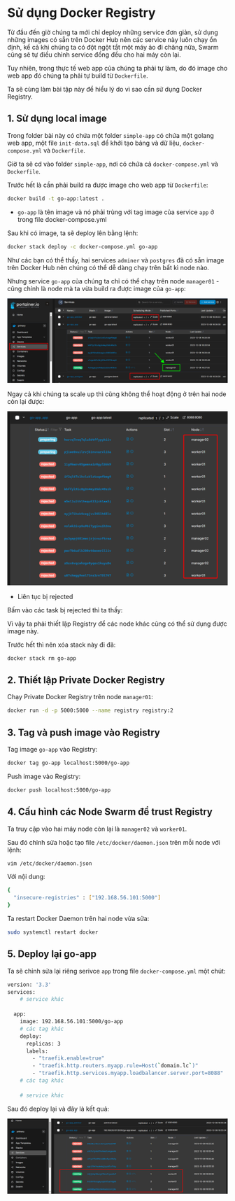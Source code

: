 #  Sử dụng Docker Registry

Từ đầu đến giờ chúng ta mới chỉ deploy những service đơn giản, sử dụng những images có sẵn trên Docker Hub nên các service này luôn chạy ổn định, kể cả khi chúng ta có đột ngột tắt một máy ảo đi chăng nữa, Swarm cũng sẽ tự điều chỉnh service đồng đều cho hai máy còn lại.

Tuy nhiên, trong thực tế web app của chúng ta phải tự làm, do đó image cho web app đó chúng ta phải tự build từ `Dockerfile`.

Ta sẽ cùng làm bài tập này để hiểu lý do vì sao cần sử dụng Docker Registry.

## 1. Sử dụng local image

Trong folder bài này có chứa một folder `simple-app` có chứa một golang web app, một file `init-data.sql` để khởi tạo bảng và dữ liệu, `docker-compose.yml` và `Dockerfile`.

Giờ ta sẽ cd vào folder `simple-app`, nơi có chứa cả `docker-compose.yml` và `Dockerfile`.

Trước hết là cần phải build ra được image cho web app từ `Dockerfile`:


```bash
docker build -t go-app:latest .
```

* `go-app` là tên image và nó phải trùng với tag image của service `app` ở trong file docker-compose.yml

Sau khi có image, ta sẽ deploy lên bằng lệnh:

```bash
docker stack deploy -c docker-compose.yml go-app
```

Như các bạn có thể thấy, hai services `adminer` và `postgres` đã có sẵn image trên Docker Hub nên chúng có thể dễ dàng chạy trên bất kì node nào.

Nhưng service `go-app` của chúng ta chỉ có thể chạy trên node `manager01` - cũng chính là node mà ta vừa build ra được image của `go-app`:

![Alt text](./images/services.png)

Ngay cả khi chúng ta scale up thì cũng không thể hoạt động ở trên hai node còn lại được:

![Alt text](./images/rejected.png)

* Liên tục bị rejected

Bấm vào các task bị rejected thì ta thấy:


Vì vậy ta phải thiết lập Registry để các node khác cũng có thể sử dụng được image này.

Trước hết thì nên xóa stack này đi đã:

```bash
docker stack rm go-app
```

## 2. Thiết lập Private Docker Registry

Chạy Private Docker Registry trên node `manager01`:

```bash
docker run -d -p 5000:5000 --name registry registry:2
```

## 3. Tag và push image vào Registry

Tag image `go-app` vào Registry:

```bash
docker tag go-app localhost:5000/go-app
```

Push image vào Registry:

```bash
docker push localhost:5000/go-app
```

## 4. Cấu hình các Node Swarm để trust Registry

Ta truy cập vào hai máy node còn lại là `manager02` và `worker01`. 

Sau đó chỉnh sửa hoặc tạo file `/etc/docker/daemon.json` trên mỗi node với lệnh:

```bash
vim /etc/docker/daemon.json
```

Với nội dung:

```bash
{
  "insecure-registries" : ["192.168.56.101:5000"]
}
```

Ta restart Docker Daemon trên hai node vừa sửa:

```bash
sudo systemctl restart docker
```

## 5. Deploy lại go-app

Ta sẽ chỉnh sửa lại riêng serivce `app` trong file `docker-compose.yml` một chút:

```bash
version: '3.3'
services:
    # service khác

  app:
    image: 192.168.56.101:5000/go-app
    # các tag khác
    deploy:
      replicas: 3
      labels:
        - "traefik.enable=true"
        - "traefik.http.routers.myapp.rule=Host(`domain.lc`)"
        - "traefik.http.services.myapp.loadbalancer.server.port=8088"
    # các tag khác

    # service khác
```

Sau đó deploy lại và đây là kết quả:

![Alt text](./images/success.png)


